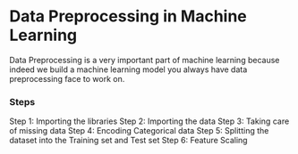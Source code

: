 # Data Preprocessing in Machine Learning
Data Preprocessing is a very important part of machine learning because indeed we build a machine learning model you always have data preprocessing face to work on.
### Steps
Step 1: Importing the libraries
Step 2: Importing the data
Step 3: Taking care of missing data
Step 4: Encoding Categorical data
Step 5: Splitting the dataset into the Training set and Test set
Step 6: Feature Scaling
